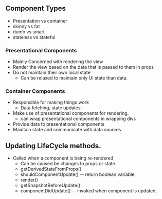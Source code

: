 ## Component Types

- Presentation vs container
- skinny vs fat
- dumb vs smart
- stateless vs stateful

### Presentational Components

- Mainly Concerned with rendering the view
- Render the view based on the data that is passed to them in props
- Do not maintain their own local state
  - Can be relaxed to maintain only UI state than data.

### Container Components

- Responsible for making things work
  - Data fetching, state updates.
- Make use of presentational components for rendering.
  - can wrap presentational components in wrapping divs
- Provide data to presentational components
- Maintain state and communicate with data sources.

## Updating LifeCycle methods.

- Called when a component is being re-rendered
  - Can be caused be changes to props or state.
  - getDerivedStateFromProps()
  - shouldComponentUpdate() -- return boolean variable.
  - render()
  - getSnapshotBeforeUpdate()
  - componentDidUpdate() -- invoked when component is updated.
